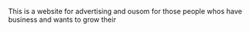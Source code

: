 This is a website for advertising and ousom for those people whos have business and wants to grow their
